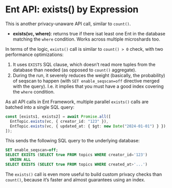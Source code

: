 # Ent API: exists() by Expression

This is another privacy-unaware API call, similar to `count()`.

* **exists(vc, where)**: returns true if there isat least one Ent in the database matching the `where` condition. Works across multiple microshards too.

In terms of the logic, `exists()` call is similar to `count() > 0` check, with two performance optimizations:

1. It uses `EXISTS` SQL clause, which doesn’t read more tuples from the database than needed (as opposed to `count()` aggregate).
2. During the run, it severely reduces the weight (basically, the probability) of seqscan to happen (with `SET enable_seqscan=off` directive merged with the query). I.e. it implies that you must have a good index covering the `where` condition.

As all API calls in Ent Framework, multiple parallel `exists()` calls are batched into a single SQL query:

```typescript
const [exists1, exists2] = await Promise.all([
  EntTopic.exists(vc, { creator_id: "123" }),
  EntTopic.exists(vc, { updated_at: { $gt: new Date("2024-01-01") } }),
]);
```

This sends the following SQL query to the underlying database:

```sql
SET enable_seqscan=off;
SELECT EXISTS (SELECT true FROM topics WHERE creator_id='123')
  UNION ALL
SELECT EXISTS (SELECT true FROM topics WHERE created_at>'...')
```

The `exists()` call is even more useful to build custom privacy checks than `count()`, because it’s faster and almost guarantees using an index.
